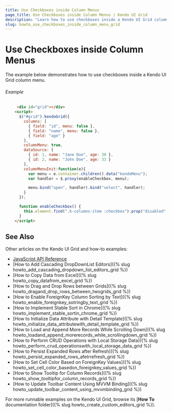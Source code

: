 ```yaml
---
title: Use Checkboxes inside Column Menus
page_title: Use Checkboxes inside Column Menus | Kendo UI Grid
description: "Learn how to use checkboxes inside a Kendo UI Grid column menu."
slug: howto_use_checkboxes_inside_column_menu_grid
---
```


# Use Checkboxes inside Column Menus

The example below demonstrates how to use checkboxes inside a Kendo UI Grid column menu.

###### Example

```html
     <div id="grid"></div>
    <script>
      $("#grid").kendoGrid({
        columns: [
          { field: "id", menu: false },
          { field: "name", menu: false },
          { field: "age" }
        ],
        columnMenu: true,
        dataSource: [
          { id: 1, name: "Jane Doe", age: 30 },
          { id: 2, name: "John Doe", age: 33 }
        ],
        columnMenuInit:function(e){    
          var menu = e.container.children().data("kendoMenu");
          var handler = $.proxy(enableCheckbox, menu);

          menu.bind("open", handler).bind("select", handler);    
        }
      });

      function enableCheckbox() {
        this.element.find(".k-columns-item :checkbox").prop("disabled", false);
      }
    </script>
```

## See Also

Other articles on the Kendo UI Grid and how-to examples:

* [JavaScript API Reference](/api/javascript/ui/grid)
* [How to Add Cascading DropDownList Editors]({% slug howto_add_cascading_dropdown_list_editors_grid %})
* [How to Copy Data from Excel]({% slug howto_copy_datafrom_excel_grid %})
* [How to Drag and Drop Rows between Grids]({% slug howto_dragand_drop_rows_between_twogrids_grid %})
* [How to Enable ForeignKey Column Sorting by Text]({% slug howto_enable_foreignkey_sotringby_text_grid %})
* [How to Implement Stable Sort in Chrome]({% slug howto_implement_stable_sortin_chrome_grid %})
* [How to Initialize Data Attribute with Detail Template]({% slug howto_initialize_data_attributewith_detail_template_grid %})
* [How to Load and Append More Records While Scrolling Down]({% slug howto_loadand_append_morerecords_while_scrollingdown_grid %})
* [How to Perform CRUD Operations with Local Storage Data]({% slug howto_perform_crud_operationswith_local_storage_data_grid %})
* [How to Persist Expanded Rows after Refresh]({% slug howto_persist_expanded_rows_afetrrefresh_grid %})
* [How to Set Cell Color Based on ForeignKey Values]({% slug howto_set_cell_color_basedon_foreignkey_values_grid %})
* [How to Show Tooltip for Column Records]({% slug howto_show_tooltipfor_column_records_grid %})
* [How to Update Toolbar Content Using MVVM Binding]({% slug howto_update_toolbar_content_using_mvvmbinding_grid %})

For more runnable examples on the Kendo UI Grid, browse its [**How To** documentation folder]({% slug howto_create_custom_editors_grid %}).
